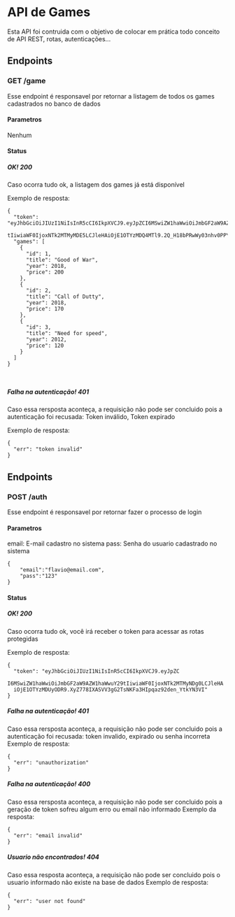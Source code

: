 # API de Games
Esta API foi contruida com o objetivo de colocar em prática
todo conceito de API REST, rotas, autenticações...

## Endpoints

### GET /game
Esse endpoint é responsavel por retornar a listagem
de todos os games cadastrados no banco de dados

#### Parametros
Nenhum

#### Status

##### OK! 200
Caso ocorra tudo ok, a listagem dos games já está disponível

Exemplo de resposta:
```
{
  "token": "eyJhbGciOiJIUzI1NiIsInR5cCI6IkpXVCJ9.eyJpZCI6MSwiZW1haWwiOiJmbGF2aW9AZW1haWwuY29
  tIiwiaWF0IjoxNTk2MTMyMDE5LCJleHAiOjE1OTYzMDQ4MTl9.2Q_H18bPRwWy03nhv0PPYEXRMyrGODS2Y9yf0MswBCw",
  "games": [
    {
      "id": 1,
      "title": "Good of War",
      "year": 2018,
      "price": 200
    },
    {
      "id": 2,
      "title": "Call of Dutty",
      "year": 2018,
      "price": 170
    },
    {
      "id": 3,
      "title": "Need for speed",
      "year": 2012,
      "price": 120
    }
  ]
}



```
##### Falha na autenticação! 401
Caso essa rersposta aconteça, a requisição não pode ser concluido pois a autenticação foi recusada: Token inválido, Token expirado

Exemplo de resposta:
```
{
  "err": "token invalid"
}
```


## Endpoints

### POST /auth
Esse endpoint é responsavel por retornar fazer
o processo de login

#### Parametros
email: E-mail cadastro no sistema
pass: Senha do usuario cadastrado no sistema
```
{
    "email":"flavio@email.com",
    "pass":"123"
}
```
#### Status

##### OK! 200
Caso ocorra tudo ok, você irá receber o token para acessar as rotas protegidas

Exemplo de resposta:
```
{
  "token": "eyJhbGciOiJIUzI1NiIsInR5cCI6IkpXVCJ9.eyJpZC
  I6MSwiZW1haWwiOiJmbGF2aW9AZW1haWwuY29tIiwiaWF0IjoxNTk2MTMyNDg0LCJleHA
  iOjE1OTYzMDUyODR9.XyZ778IXASVV3gG2TsNKFa3HIpqaz92den_YtkYN3VI"
}

```
##### Falha na autenticação! 401
Caso essa rersposta aconteça, a requisição não pode ser concluido pois a autenticação foi recusada: token invalido, expirado ou senha incorreta
Exemplo de resposta:
```
{
  "err": "unauthorization"
}
```

##### Falha na autenticação! 400
Caso essa rersposta aconteça, a requisição não pode ser concluido pois a geração de token sofreu algum erro ou email não informado
Exemplo da resposta:
```
{
  "err": "email invalid"
}
```

##### Usuario não encontrados! 404
Caso essa resposta aconteça, a requisição não pode ser concluido pois o usuario informado não existe na base de dados
Exemplo de resposta:
```
{
  "err": "user not found"
}
```

